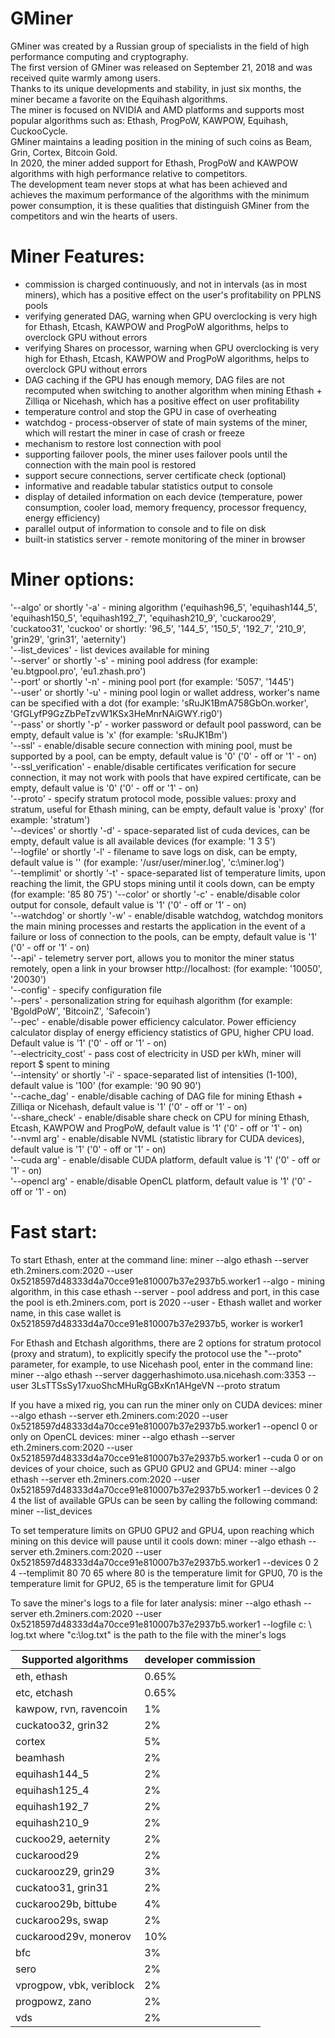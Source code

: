 # GMiner

GMiner was created by a Russian group of specialists in the field of high performance computing and cryptography.<br/>
The first version of GMiner was released on September 21, 2018 and was received quite warmly among users.<br/>
Thanks to its unique developments and stability, in just six months, the miner became a favorite on the Equihash algorithms.<br/>
The miner is focused on NVIDIA and AMD platforms and supports most popular algorithms such as: Ethash, ProgPoW, KAWPOW, Equihash, CuckooCycle.<br/>
GMiner maintains a leading position in the mining of such coins as Beam, Grin, Cortex, Bitcoin Gold.<br/>
In 2020, the miner added support for Ethash, ProgPoW and KAWPOW algorithms with high performance relative to competitors.<br/>
The development team never stops at what has been achieved and achieves the maximum performance of the algorithms with the minimum power consumption, it is these qualities that distinguish GMiner from the competitors and win the hearts of users.<br/>

# Miner Features:
+ commission is charged continuously, and not in intervals (as in most miners), which has a positive effect on the user's profitability on PPLNS pools
+ verifying generated DAG, warning when GPU overclocking is very high for Ethash, Etcash, KAWPOW and ProgPoW algorithms, helps to overclock GPU without errors
+ verifying Shares on processor, warning when GPU overclocking is very high for Ethash, Etcash, KAWPOW and ProgPoW algorithms, helps to overclock GPU without errors
+ DAG caching if the GPU has enough memory, DAG files are not recomputed when switching to another algorithm when mining Ethash + Zilliqa or Nicehash, which has a positive effect on user profitability
+ temperature control and stop the GPU in case of overheating
+ watchdog - process-observer of state of main systems of the miner, which will restart the miner in case of crash or freeze
+ mechanism to restore lost connection with pool
+ supporting failover pools, the miner uses failover pools until the connection with the main pool is restored
+ support secure connections, server certificate check (optional)
+ informative and readable tabular statistics output to console
+ display of detailed information on each device (temperature, power consumption, cooler load, memory frequency, processor frequency, energy efficiency)
+ parallel output of information to console and to file on disk
+ built-in statistics server - remote monitoring of the miner in browser

# Miner options:
'--algo' or shortly '-a' - mining algorithm ('equihash96_5', 'equihash144_5', 'equihash150_5', 'equihash192_7', 'equihash210_9', 'cuckaroo29', 'cuckatoo31', 'cuckoo' or shortly: '96_5', '144_5', '150_5', '192_7', '210_9', 'grin29', 'grin31', 'aeternity')<br/>
'--list_devices' - list devices available for mining<br/>
'--server' or shortly '-s' - mining pool address (for example: 'eu.btgpool.pro', 'eu1.zhash.pro')<br/>
'--port' or shortly '-n' - mining pool port (for example: '5057', '1445')<br/>
'--user' or shortly '-u' - mining pool login or wallet address, worker's name can be specified with a dot (for example: 'sRuJK1BmA758GbOn.worker', 'GfGLyfP9GzZbPeTzvW1KSx3HeMnrNAiGWY.rig0')<br/>
'--pass' or shortly '-p' - worker password or default pool password, can be empty, default value is 'x' (for example: 'sRuJK1Bm')<br/>
'--ssl' - enable/disable secure connection with mining pool, must be supported by a pool, can be empty, default value is '0' ('0' - off or '1' - on)<br/>
'--ssl_verification' - enable/disable certificates verification for secure connection, it may not work with pools that have expired certificate, can be empty, default value is '0' ('0' - off or '1' - on)<br/>
'--proto' - specify stratum protocol mode, possible values: proxy and stratum, useful for Ethash mining, can be empty, default value is 'proxy' (for example: 'stratum')<br/>
'--devices' or shortly '-d' - space-separated list of cuda devices, can be empty, default value is all available devices (for example: '1 3 5')<br/>
'--logfile' or shortly '-l' - filename to save logs on disk, can be empty, default value is '' (for example: '/usr/user/miner.log', 'c:\miner.log')<br/>
'--templimit' or shortly '-t' - space-separated list of temperature limits, upon reaching the limit, the GPU stops mining until it cools down, can be empty (for example: '85 80 75')
'--color' or shortly '-c' - enable/disable color output for console, default value is '1' ('0' - off or '1' - on)<br/>
'--watchdog' or shortly '-w' - enable/disable watchdog, watchdog monitors the main mining processes and restarts the application in the event of a failure or loss of connection to the pools, can be empty, default value is '1' ('0' - off or '1' - on)<br/>
'--api' - telemetry server port, allows you to monitor the miner status remotely, open a link in your browser http://localhost:<port> (for example: '10050', '20030')<br/>
'--config' - specify configuration file<br/>
'--pers' - personalization string for equihash algorithm (for example: 'BgoldPoW', 'BitcoinZ', 'Safecoin')<br/>
'--pec' - enable/disable power efficiency calculator. Power efficiency calculator display of energy efficiency statistics of GPU, higher CPU load. Default value is '1' ('0' - off or '1' - on)<br/>
'--electricity_cost' - pass cost of electricity in USD per kWh, miner will report $ spent to mining<br/>
'--intensity' or shortly '-i' - space-separated list of intensities (1-100), default value is '100' (for example: '90 90 90')<br/>
'--cache_dag' -  enable/disable caching of DAG file for mining Ethash + Zilliqa or Nicehash, default value is '1' ('0' - off or '1' - on)<br/>
'--share_check' -  enable/disable share check on CPU for mining Ethash, Etcash, KAWPOW and ProgPoW, default value is '1' ('0' - off or '1' - on)<br/>
'--nvml arg' - enable/disable NVML (statistic library for CUDA devices), default value is '1' ('0' - off or '1' - on)<br/>
'--cuda arg' - enable/disable CUDA platform, default value is '1' ('0' - off or '1' - on)<br/>
'--opencl arg' - enable/disable OpenCL platform, default value is '1' ('0' - off or '1' - on)<br/>

# Fast start:

To start Ethash, enter at the command line:
miner --algo ethash --server eth.2miners.com:2020 --user 0x5218597d48333d4a70cce91e810007b37e2937b5.worker1
--algo - mining algorithm, in this case ethash
--server - pool address and port, in this case the pool is eth.2miners.com, port is 2020
--user - Ethash wallet and worker name, in this case wallet is 0x5218597d48333d4a70cce91e810007b37e2937b5, worker is worker1

For Ethash and Etсhash algorithms, there are 2 options for stratum protocol (proxy and stratum), to explicitly specify the protocol use the "--proto" parameter, for example, to use Nicehash pool, enter in the command line:
miner --algo ethash --server daggerhashimoto.usa.nicehash.com:3353 --user 3LsTTSsSy17xuoShcMHuRgGBxKn1AHgeVN --proto stratum

If you have a mixed rig, you can run the miner only on CUDA devices:
miner --algo ethash --server eth.2miners.com:2020 --user 0x5218597d48333d4a70cce91e810007b37e2937b5.worker1 --opencl 0
or only on OpenCL devices:
miner --algo ethash --server eth.2miners.com:2020 --user 0x5218597d48333d4a70cce91e810007b37e2937b5.worker1 --cuda 0
or on devices of your choice, such as GPU0 GPU2 and GPU4:
miner --algo ethash --server eth.2miners.com:2020 --user 0x5218597d48333d4a70cce91e810007b37e2937b5.worker1 --devices 0 2 4
the list of available GPUs can be seen by calling the following command:
miner --list_devices

To set temperature limits on GPU0 GPU2 and GPU4, upon reaching which mining on this device will pause until it cools down:
miner --algo ethash --server eth.2miners.com:2020 --user 0x5218597d48333d4a70cce91e810007b37e2937b5.worker1 --devices 0 2 4 --templimit 80 70 65
where 80 is the temperature limit for GPU0, 70 is the temperature limit for GPU2, 65 is the temperature limit for GPU4

To save the miner's logs to a file for later analysis:
miner --algo ethash --server eth.2miners.com:2020 --user 0x5218597d48333d4a70cce91e810007b37e2937b5.worker1 --logfile c: \ log.txt
where "c:\log.txt" is the path to the file with the miner's logs

| Supported algorithms | developer commission |
|-|-|
| eth, ethash | 0.65% |
| etc, etchash | 0.65% |
| kawpow, rvn, ravencoin | 1% |
| cuckatoo32, grin32 | 2%|
| cortex | 5% |
| beamhash | 2% |
| equihash144_5 |    2%|
| equihash125_4 |    2%|
| equihash192_7 | 2% |
| equihash210_9 | 2% |
| cuckoo29, aeternity | 2%|
| cuckarood29 | 2% |
| cuckarooz29, grin29 | 3% |
| cuckatoo31, grin31 | 2%|
| cuckaroo29b, bittube | 4%|
| cuckaroo29s, swap | 2% |
| cuckarood29v, monerov | 10% |
| bfc | 3% |
| sero | 2% |
| vprogpow, vbk, veriblock | 2% |
| progpowz, zano | 2% |
| vds | 2% |

